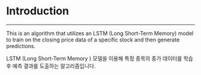 # Introduction

---

This is an algorithm that utilizes an LSTM (Long Short-Term Memory) model to train on the closing price data of a specific stock and then generate predictions.

LSTM (Long Short-Term Memory ) 모델을 이용해 특정 종목의 종가 데이터를 학습 후 예측 결과를 도출하는 알고리즘입니다. 
